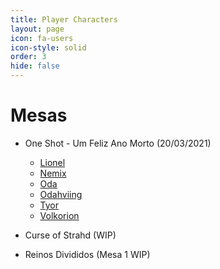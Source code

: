 ```yaml
---
title: Player Characters
layout: page
icon: fa-users
icon-style: solid
order: 3
hide: false
---
```


# Mesas

- One Shot - Um Feliz Ano Morto (20/03/2021)
    - <a href="./pcs/one-shot-feliz-ano-morto/lionel.html">Lionel</a>
    - <a href="./pcs/one-shot-feliz-ano-morto/nemix.html">Nemix</a>
    - <a href="./pcs/one-shot-feliz-ano-morto/oda.html">Oda</a>
    - <a href="./pcs/one-shot-feliz-ano-morto/odahviing.html">Odahviing</a>
    - <a href="./pcs/one-shot-feliz-ano-morto/tyor.html">Tyor</a>
    - <a href="./pcs/one-shot-feliz-ano-morto/volkorion.html">Volkorion</a>

- Curse of Strahd (WIP)

- Reinos Divididos (Mesa 1 WIP)










